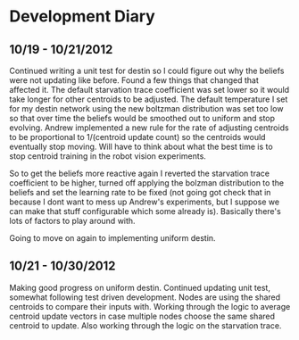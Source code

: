Development Diary
=================

10/19 - 10/21/2012
------------------

Continued writing a unit test for destin so I could figure out why the beliefs
were not updating like before. Found a few things that changed that affected it.
The default starvation trace coefficient was set lower so it would take longer
for other centroids to be adjusted. The default  temperature I set for my destin
network using the new boltzman  distribution was set too low so that over time
the beliefs would be smoothed out to uniform and stop evolving. Andrew
implemented a new rule for the rate of adjusting centroids to be  proportional
to 1/(centroid update count) so the centroids would eventually stop moving. Will
have to think about what the best time is to stop centroid training in the robot
vision experiments.

So to get the beliefs more reactive again I reverted the starvation trace
coefficient to be higher, turned off applying the bolzman distribution to the
beliefs and  set the learning rate to be fixed (not going got check that in
because I dont want to mess up Andrew's experiments, but I suppose we can make
that stuff configurable which some already is). Basically there's lots of
factors to play around with. 

Going to move on again to implementing uniform destin.

10/21 - 10/30/2012
------------------
Making good progress on uniform destin. Continued updating unit test, somewhat
following test driven development. Nodes are using the shared centroids to
compare their inputs with. Working through the logic to average centroid update
vectors in case multiple nodes choose the same shared centroid to update. Also
working through the logic on the starvation trace.
